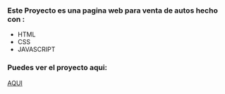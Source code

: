 ### Este Proyecto es una pagina web para venta de autos hecho con : 

- HTML
- CSS
- JAVASCRIPT

### Puedes ver el proyecto aqui: 

<p align="left">
  <a href="https://luiscricci.github.io/santa_catalina_web/" target="_blank" rel="noreferrer">
    AQUI
  </a>
 </p> 
